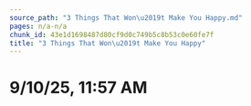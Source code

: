 ```yaml
---
source_path: "3 Things That Won\u2019t Make You Happy.md"
pages: n/a-n/a
chunk_id: 43e1d1698487d80cf9d0c749b5c8b53c0e60fe7f
title: "3 Things That Won\u2019t Make You Happy"
---
```

# 9/10/25, 11:57 AM
